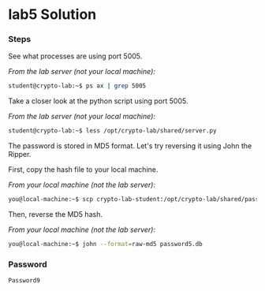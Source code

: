 # lab5 Solution

### Steps

See what processes are using port 5005.

*From the lab server (not your local machine):*
```bash
student@crypto-lab:~$ ps ax | grep 5005
```

Take a closer look at the python script using port 5005.

*From the lab server (not your local machine):*
```bash
student@crypto-lab:~$ less /opt/crypto-lab/shared/server.py
```

The password is stored in MD5 format.  Let's try reversing it using John the Ripper.

First, copy the hash file to your local machine.

*From your local machine (not the lab server):*
```bash
you@local-machine:~$ scp crypto-lab-student:/opt/crypto-lab/shared/password5.db .
```

Then, reverse the MD5 hash.

*From your local machine (not the lab server):*
```bash
you@local-machine:~$ john --format=raw-md5 password5.db
```


### Password

```
Password9
```
